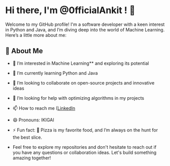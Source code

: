 # Hi there, I'm @0fficialAnkit ! 👋

Welcome to my GitHub profile! I'm a software developer with a keen interest in Python and Java, and I’m diving deep into the world of Machine Learning. Here’s a little more about me:

## 🚀 About Me

- 👀 I’m interested in Machine Learning** and exploring its potential
- 🌱 I’m currently learning Python and Java
- 💞️ I’m looking to collaborate on open-source projects and innovative ideas
- 🤔 I’m looking for help with optimizing algorithms in my projects
- 📫 How to reach me ([LinkedIn]([www.linkedin.com/in/ankit-kumar-09945b2b2](https://www.linkedin.com/in/ankit-kumar-09945b2b2/?originalSubdomain=in))
- 😄 Pronouns: IKIGAI
- ⚡ Fun fact: 🍕 Pizza is my favorite food, and I’m always on the hunt for the best slice.

- Feel free to explore my repositories and don't hesitate to reach out if you have any questions or collaboration ideas. Let's build something amazing together!



